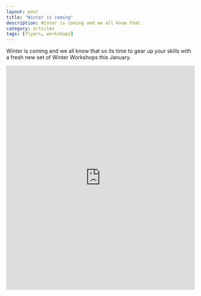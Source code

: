 ```yaml
---
layout: post
title: "Winter is coming"
description: Winter is coming and we all know that.
category: articles
tags: [flyers, workshops]
---
```

Winter is coming and we all know that so its time to gear up your skills with a fresh new set of Winter Workshops
this January.
<iframe width="100%" height="600" src="https://www.smore.com/jbgcb-winter-workshops?embed=1" scrolling="auto" frameborder="0" allowtransparency="true" style="min-width: 320px;border: none;"></iframe>

